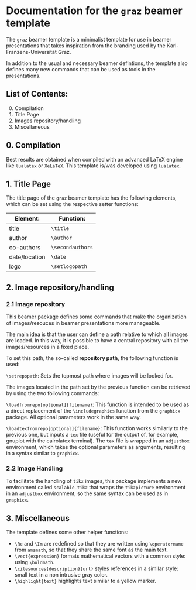 # Documentation for the ```graz``` beamer template

The ```graz``` beamer template is a minimalist template for use in beamer presentations that takes inspiration from the branding used by the Karl-Franzens-Universität Graz.

In addition to the usual and necessary beamer defintions, the template also defines many new commands that can be used as tools in the presentations.

## List of Contents:
 0. Compilation
 1. Title Page
 2. Images repository/handling
 3. Miscellaneous

## 0. Compilation

Best results are obtained when compiled with an advanced LaTeX engine like ```lualatex``` or  ```XeLaTeX```. This template is/was developed using ```lualatex```.

## 1. Title Page

The title page of the ```graz``` beamer template has the following elements, which can be set using the respective setter functions:

| Element:       | Function:
| ------------- | --------------------- |
| title         | ```\title```          |
| author        | ```\author```         |
| co-authors    | ```\secondauthors```  |
| date/location | ```\date```           |               
| logo          | ```\setlogopath```    |

## 2. Image repository/handling

### 2.1 Image repository

This beamer package defines some commands that make the organization of images/resouces in beamer presentations more manageable.

The main idea is that the user can define a path relative to which all images are loaded. In this way, it is possible to have a central repository with all the images/resources in a fixed place.

To set this path, the so-called **repository path**, the following function is used:

 ```\setrepopath```: Sets the topmost path where images will be looked for.

The images located in the path set by the previous function can be retrieved by using the two following commands:

 ```\loadfromrepo[optional]{filename}```: This function is intended to be used as a direct replacement of the ```\includegraphics``` function from the ```graphicx``` package. All optional parameters work in the same way.

 ```\loadtexfromrepo[optional]{filename}```: This function works similarly to the previous one, but inputs a ```tex``` file (useful for the output of, for example, gnuplot with the cairolatex terminal). The ```tex``` file is wrapped in an ```adjustbox``` environment, which takes the optional parameters as arguments, resulting in a syntax similar to ```graphicx```.

### 2.2 Image Handling

To facilitate the handling of ```tikz``` images, this package implements a new environment called ```scalable-tikz``` that wraps the ```tikzpicture``` environment in an ```adjustbox``` environment, so the same syntax can be used as in ```graphicx```.

## 3. Miscellaneous

The template defines some other helper functions:

+ ```\Re``` and ```\Im``` are redefined so that they are written using ```\operatorname``` from ```amsmath```, so that they share the same font as the main text.
+ ```\vect{expression}``` formats mathematical vectors with a common style: using ```\boldmath```.
+ ```\citesources{description}{url}``` styles references in a similar style: small text in a non intrusive gray color.
+ ```\highlight{text}``` highlights text similar to a yellow marker.
